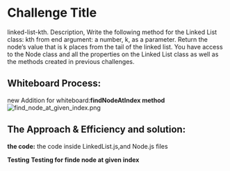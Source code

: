 # Challenge Title
linked-list-kth.
Description,
Write the following method for the Linked List class:
kth from end
argument: a number, k, as a parameter.
Return the node’s value that is k places from the tail of the linked list.
You have access to the Node class and all the properties on the Linked List class as well as the methods created in previous challenges.
## Whiteboard Process:

new Addition for whiteboard:**findNodeAtIndex method**
![find_node_at_given_index.png](find_node_at_given_index_.png)

## The Approach & Efficiency and solution:

**the code:**
the code inside LinkedList.js,and Node.js files

**Testing**
**Testing for finde node at given index**
